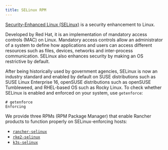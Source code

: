 ```yaml
---
title: SELinux RPM
---
```


<head>
  <link rel="canonical" href="https://ranchermanager.docs.rancher.com/reference-guides/rancher-security/selinux-rpm"/>
</head>

[Security-Enhanced Linux (SELinux)](https://en.wikipedia.org/wiki/Security-Enhanced_Linux) is a security enhancement to Linux.

Developed by Red Hat, it is an implementation of mandatory access controls (MAC) on Linux. Mandatory access controls allow an administrator of a system to define how applications and users can access different resources such as files, devices, networks and inter-process communication. SELinux also enhances security by making an OS restrictive by default.

After being historically used by government agencies, SELinux is now an industry standard and enabled by default on SUSE distributions such as SUSE Linux Enterprise 16, openSUSE distributions such as openSUSE Tumbleweed, and RHEL-based OS such as Rocky Linux. To check whether SELinux is enabled and enforced on your system, use `getenforce`:

```
# getenforce
Enforcing
```

We provide three RPMs (RPM Package Manager) that enable Rancher products to function properly on SELinux-enforcing hosts: 
- [`rancher-selinux`](about-rancher-selinux.md)
- [`rke2-selinux`](about-rke2-selinux.md)
- [`k3s-selinux`](about-k3s-selinux.md)
